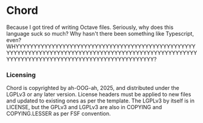 # Chord
Because I got tired of writing Octave files. Seriously, why does this language suck so much? Why hasn't there been something like Typescript, even? WHYYYYYYYYYYYYYYYYYYYYYYYYYYYYYYYYYYYYYYYYYYYYYYYYYYYYYYYYYYYYYYYYYYYYYYYYYYYYYYYYYYYYYYYYYYYYYYYYYYYYYYYYYYYYYYYYYYYYYYYYYYYYYYYYYYYYYYYYYYYYYYYY?

### Licensing
Chord is copyrighted by ah-OOG-ah, 2025, and distributed under the LGPLv3 or any later version. License headers must be applied to
new files and updated to existing ones as per the template. The LGPLv3 by itself is in LICENSE, but the GPLv3 and LGPLv3 are also in COPYING and
COPYING.LESSER as per FSF convention. 